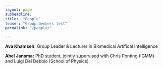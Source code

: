 ```yaml
---
layout: page
subheadline:
title:  "People"
teaser: "Group members test"
permalink: "/people/"

---
```

<strong>Ava Khamseh:</strong> Group Leader & Lecturer in Biomedical Artifical Intelligence<br/>

<strong>Abel Jansma:</strong> PhD student, jointly supervised with Chris Ponting (IGMM) and Luigi Del Debbio (School of Physics)<br/>


